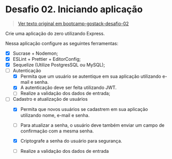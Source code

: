 # Desafio 02. Iniciando aplicação
> [Ver texto original em bootcamp-gostack-desafio-02](https://github.com/Rocketseat/bootcamp-gostack-desafio-02/blob/master/README.md)


Crie uma aplicação do zero utilizando Express.

Nessa aplicação configure as seguintes ferramentas:

- [x] Sucrase + Nodemon;
- [x] ESLint + Prettier + EditorConfig;
- [x] Sequelize (Utilize PostgresSQL ou MySQL);
- [ ] Autenticação
  - [x] Permita que um usuário se autentique em sua aplicação utilizando e-mail e senha.
  - [x] A autenticação deve ser feita utilizando JWT.
  - [ ] Realize a validação dos dados de entrada;
- [ ] Cadastro e atualização de usuários
  - [x] Permita que novos usuários se cadastrem em sua aplicação utilizando nome, e-mail e senha.
  - [ ] Para atualizar a senha, o usuário deve também enviar um campo de confirmação com a mesma senha.
  - [x] Criptografe a senha do usuário para segurança.
  - [ ] Realize a validação dos dados de entrada


